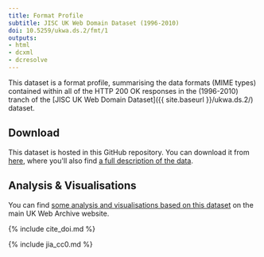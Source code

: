 ```yaml
---
title: Format Profile
subtitle: JISC UK Web Domain Dataset (1996-2010)
doi: 10.5259/ukwa.ds.2/fmt/1
outputs:
- html
- dcxml
- dcresolve
---
```


This dataset is a format profile, summarising the data formats (MIME types) contained within all of the HTTP 200 OK responses in the (1996-2010) tranch of the [JISC UK Web Domain Dataset]({{ site.baseurl }}/ukwa.ds.2/) dataset.

Download
--------

This dataset is hosted in this GitHub repository. You can download it from [here](https://github.com/ukwa/opendata/tree/gh-pages/ukwa.ds.2/fmt), where you'll also find [a full description of the data](https://github.com/ukwa/opendata/tree/gh-pages/ukwa.ds.2/fmt#uk-web-domain-dataset-1996-2010-format-profile).

## Analysis & Visualisations ##
You can find [some analysis and visualisations based on this dataset](http://www.webarchive.org.uk/ukwa/visualisation/ukwa.ds.2/fmt) on the main UK Web Archive website.

{% include cite_doi.md %}

{% include jia_cc0.md %}


